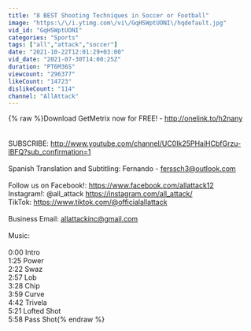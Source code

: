 ```yaml
---
title: "8 BEST Shooting Techniques in Soccer or Football"
image: "https:\/\/i.ytimg.com\/vi\/GqHSWptUONI\/hqdefault.jpg"
vid_id: "GqHSWptUONI"
categories: "Sports"
tags: ["all","attack","soccer"]
date: "2021-10-22T12:01:29+03:00"
vid_date: "2021-07-30T14:00:25Z"
duration: "PT6M36S"
viewcount: "296377"
likeCount: "14723"
dislikeCount: "114"
channel: "AllAttack"
---
```

{% raw %}Download GetMetrix now for FREE! - <a rel="nofollow" target="blank" href="http://onelink.to/h2nany">http://onelink.to/h2nany</a><br /><br /><br />SUBSCRIBE: <a rel="nofollow" target="blank" href="http://www.youtube.com/channel/UC0Ik25PHaiHCbfGrzu-lBFQ?sub_confirmation=1">http://www.youtube.com/channel/UC0Ik25PHaiHCbfGrzu-lBFQ?sub_confirmation=1</a><br /><br />Spanish Translation and Subtitling: Fernando - ferssch3@outlook.com<br /><br />Follow us on Facebook!: <a rel="nofollow" target="blank" href="https://www.facebook.com/allattack12">https://www.facebook.com/allattack12</a> <br />Instagram!: @all_attack <a rel="nofollow" target="blank" href="https://instagram.com/all_attack/">https://instagram.com/all_attack/</a><br />TikTok: <a rel="nofollow" target="blank" href="https://www.tiktok.com/@officialallattack">https://www.tiktok.com/@officialallattack</a><br /><br />Business Email: allattackinc@gmail.com<br /><br />Music:<br /><br />0:00 Intro<br />1:25 Power<br />2:22 Swaz<br />2:57 Lob<br />3:28 Chip<br />3:59 Curve<br />4:42 Trivela<br />5:21 Lofted Shot<br />5:58 Pass Shot{% endraw %}
